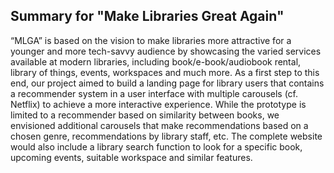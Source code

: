 ## Summary for "Make Libraries Great Again" ##

“MLGA” is based on the vision to make libraries more attractive for a younger and more tech-savvy audience by showcasing the varied services available at modern libraries, including book/e-book/audiobook rental, library of things, events, workspaces and much more.
As a first step to this end, our project aimed to build a landing page for library users that contains a recommender system in a user interface with multiple carousels (cf. Netflix) to achieve a more interactive experience. 
While the prototype is limited to a recommender based on similarity between books, we envisioned additional carousels that make recommendations based on a chosen genre, recommendations by library staff, etc.
The complete website would also include a library search function to look for a specific book, upcoming events, suitable workspace and similar features.
